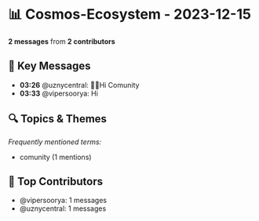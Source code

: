 # 📊 Cosmos-Ecosystem - 2023-12-15
**2 messages** from **2 contributors**

## 💬 Key Messages
- **03:26** @uznycentral: 🖖🏻Hi Comunity
- **03:33** @vipersoorya: Hi

## 🔍 Topics & Themes
*Frequently mentioned terms:*
- comunity (1 mentions)

## 👥 Top Contributors
- @vipersoorya: 1 messages
- @uznycentral: 1 messages